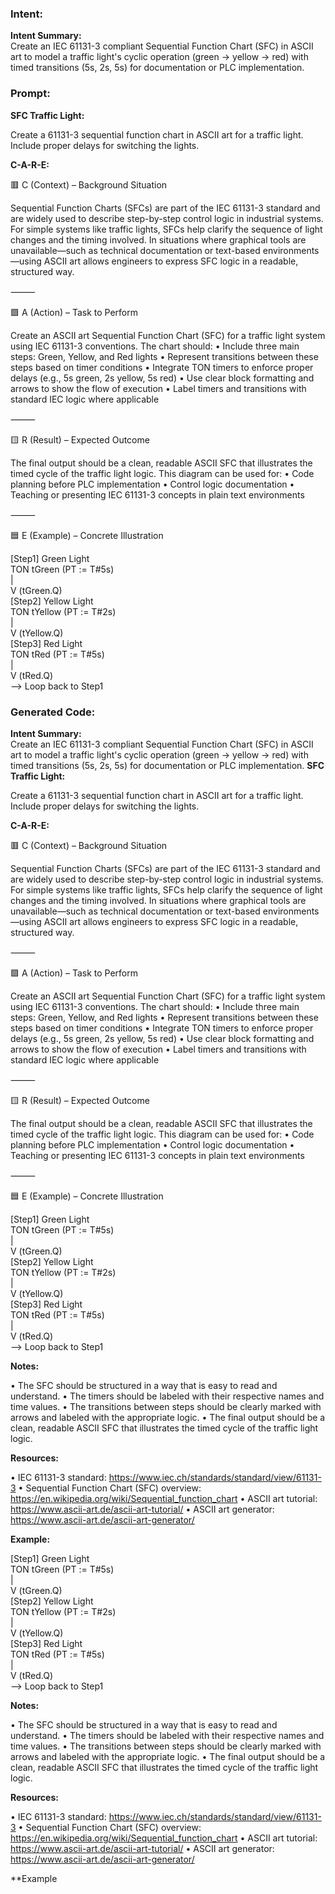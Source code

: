 ### Intent:
**Intent Summary:**  
Create an IEC 61131-3 compliant Sequential Function Chart (SFC) in ASCII art to model a traffic light's cyclic operation (green → yellow → red) with timed transitions (5s, 2s, 5s) for documentation or PLC implementation.

### Prompt:
**SFC Traffic Light:**

Create a 61131-3 sequential function chart in ASCII art for a traffic light. Include proper delays for switching the lights.

**C-A-R-E:**

🟥 C (Context) – Background Situation

Sequential Function Charts (SFCs) are part of the IEC 61131-3 standard and are widely used to describe step-by-step control logic in industrial systems. For simple systems like traffic lights, SFCs help clarify the sequence of light changes and the timing involved. In situations where graphical tools are unavailable—such as technical documentation or text-based environments—using ASCII art allows engineers to express SFC logic in a readable, structured way.

⸻

🟩 A (Action) – Task to Perform

Create an ASCII art Sequential Function Chart (SFC) for a traffic light system using IEC 61131-3 conventions. The chart should:
	•	Include three main steps: Green, Yellow, and Red lights
	•	Represent transitions between these steps based on timer conditions
	•	Integrate TON timers to enforce proper delays (e.g., 5s green, 2s yellow, 5s red)
	•	Use clear block formatting and arrows to show the flow of execution
	•	Label timers and transitions with standard IEC logic where applicable

⸻

🟨 R (Result) – Expected Outcome

The final output should be a clean, readable ASCII SFC that illustrates the timed cycle of the traffic light logic. This diagram can be used for:
	•	Code planning before PLC implementation
	•	Control logic documentation
	•	Teaching or presenting IEC 61131-3 concepts in plain text environments

⸻

🟦 E (Example) – Concrete Illustration

[Step1] Green Light  
   TON tGreen (PT := T#5s)  
     |  
     V (tGreen.Q)  
[Step2] Yellow Light  
   TON tYellow (PT := T#2s)  
     |  
     V (tYellow.Q)  
[Step3] Red Light  
   TON tRed (PT := T#5s)  
     |  
     V (tRed.Q)  
 --> Loop back to Step1

### Generated Code:
**Intent Summary:**  
Create an IEC 61131-3 compliant Sequential Function Chart (SFC) in ASCII art to model a traffic light's cyclic operation (green → yellow → red) with timed transitions (5s, 2s, 5s) for documentation or PLC implementation.
**SFC Traffic Light:**

Create a 61131-3 sequential function chart in ASCII art for a traffic light. Include proper delays for switching the lights.

**C-A-R-E:**

🟥 C (Context) – Background Situation

Sequential Function Charts (SFCs) are part of the IEC 61131-3 standard and are widely used to describe step-by-step control logic in industrial systems. For simple systems like traffic lights, SFCs help clarify the sequence of light changes and the timing involved. In situations where graphical tools are unavailable—such as technical documentation or text-based environments—using ASCII art allows engineers to express SFC logic in a readable, structured way.

⸻

🟩 A (Action) – Task to Perform

Create an ASCII art Sequential Function Chart (SFC) for a traffic light system using IEC 61131-3 conventions. The chart should:
	•	Include three main steps: Green, Yellow, and Red lights
	•	Represent transitions between these steps based on timer conditions
	•	Integrate TON timers to enforce proper delays (e.g., 5s green, 2s yellow, 5s red)
	•	Use clear block formatting and arrows to show the flow of execution
	•	Label timers and transitions with standard IEC logic where applicable

⸻

🟨 R (Result) – Expected Outcome

The final output should be a clean, readable ASCII SFC that illustrates the timed cycle of the traffic light logic. This diagram can be used for:
	•	Code planning before PLC implementation
	•	Control logic documentation
	•	Teaching or presenting IEC 61131-3 concepts in plain text environments

⸻

🟦 E (Example) – Concrete Illustration

[Step1] Green Light  
   TON tGreen (PT := T#5s)  
     |  
     V (tGreen.Q)  
[Step2] Yellow Light  
   TON tYellow (PT := T#2s)  
     |  
     V (tYellow.Q)  
[Step3] Red Light  
   TON tRed (PT := T#5s)  
     |  
     V (tRed.Q)  
 --> Loop back to Step1

**Notes:**

•	The SFC should be structured in a way that is easy to read and understand.
•	The timers should be labeled with their respective names and time values.
•	The transitions between steps should be clearly marked with arrows and labeled with the appropriate logic.
•	The final output should be a clean, readable ASCII SFC that illustrates the timed cycle of the traffic light logic.

**Resources:**

•	IEC 61131-3 standard: https://www.iec.ch/standards/standard/view/61131-3
•	Sequential Function Chart (SFC) overview: https://en.wikipedia.org/wiki/Sequential_function_chart
•	ASCII art tutorial: https://www.ascii-art.de/ascii-art-tutorial/
•	ASCII art generator: https://www.ascii-art.de/ascii-art-generator/

**Example:**

[Step1] Green Light  
   TON tGreen (PT := T#5s)  
     |  
     V (tGreen.Q)  
[Step2] Yellow Light  
   TON tYellow (PT := T#2s)  
     |  
     V (tYellow.Q)  
[Step3] Red Light  
   TON tRed (PT := T#5s)  
     |  
     V (tRed.Q)  
 --> Loop back to Step1

**Notes:**

•	The SFC should be structured in a way that is easy to read and understand.
•	The timers should be labeled with their respective names and time values.
•	The transitions between steps should be clearly marked with arrows and labeled with the appropriate logic.
•	The final output should be a clean, readable ASCII SFC that illustrates the timed cycle of the traffic light logic.

**Resources:**

•	IEC 61131-3 standard: https://www.iec.ch/standards/standard/view/61131-3
•	Sequential Function Chart (SFC) overview: https://en.wikipedia.org/wiki/Sequential_function_chart
•	ASCII art tutorial: https://www.ascii-art.de/ascii-art-tutorial/
•	ASCII art generator: https://www.ascii-art.de/ascii-art-generator/

**Example
